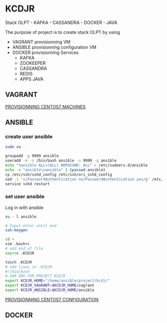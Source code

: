 # KCDJR
Stack OLPT - KAFKA - CASSANDRA - DOCKER - JAVA

The purpose of project is to create stack OLPT by using 

- VAGRANT provisionning VM
- ANSIBLE provisionning configuration VM
- DOCKER provisionning Services 
  - KAFKA 
  - ZOOKEEPER 
  - CASSANDRA 
  - REDIS
  - APPS JAVA

## VAGRANT
[PROVISIONNING CENTOS7 MACHINES](vagrant/README.md)

## ANSIBLE
### create user ansible

``` bash
sudo su -

groupadd -g 9999 ansible
useradd -m -s /bin/bash ansible -u 9999 -g ansible
echo "%ansible ALL=(ALL) NOPASSWD: ALL" > /etc/sudoers.d/ansible
echo -e "ansible\nansible" | (passwd ansible)
cp /etc/ssh/sshd_config /etc/ssh/ori_sshd_config
sed -i 's/PasswordAuthentication no/PasswordAuthentication yes/g' /etc/ssh/sshd_config
service sshd restart
```
### set user ansible
Log in with ansible

``` bash
su - l ansible

# Input enter until end
ssh-keygen

cd ~
vim .bashrc
# add end of file
source .KCDJR

touch .KCDJR
# add lines in .KCDJR
#!/bin/bash
# VAR ENV FOR PROJECT KCDJR
export KCDJR_HOME="/home/ansible/project/kcdjr"
export KCDJR_VAGRANT=$KCDJR_HOME/vagrant
export KCDJR_ANSIBLE=$KCDJR_HOME/ansible
```
[PROVISIONNING CENTOS7 CONFIGURATION](ansible/README.md)

## DOCKER



